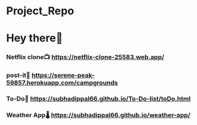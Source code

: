 # Project_Repo
# Hey there👋
### Netflix clone📺 https://netflix-clone-25583.web.app/
### post-it🚵‍ https://serene-peak-59857.herokuapp.com/campgrounds
### To-Do📝 https://subhadippal66.github.io/To-Do-list/toDo.html
### Weather App🌡 https://subhadippal66.github.io/weather-app/
